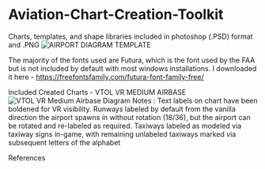 # Aviation-Chart-Creation-Toolkit
Charts, templates, and shape libraries included in photoshop (.PSD) format and .PNG
![AIRPORT DIAGRAM TEMPLATE](https://user-images.githubusercontent.com/25518488/218267650-831e2f16-a8d8-4fc0-99df-2db3fcdf1453.png)

The majority of the fonts used are Futura, which is the font used by the FAA but is not included by default with most windows installations. I downloaded it here - https://freefontsfamily.com/futura-font-family-free/

Included Created Charts -
VTOL VR MEDIUM AIRBASE
![VTOL VR Medium Airbase Diagram](https://user-images.githubusercontent.com/25518488/218267658-be7778ca-b84e-46f0-8a9e-e338ca68f4f3.png)
    Notes : Text labels on chart have been boldened for VR visibility. Runways labeled by default from the vanilla direction the airport spawns in without rotation (18/36), but the airport can be rotated and re-labeled as required. Taxiways labeled as modeled via taxiway signs in-game, with remaining unlabeled taxiways marked via subsequent letters of the alphabet

References
